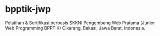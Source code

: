 # bpptik-jwp
Pelatihan & Sertifikasi berbasis SKKNI Pengembang Web Pratama (Junior Web Programming BPPTIK) Cikarang, Bekasi, Jawa Barat, Indonesia.
